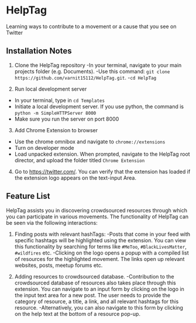 # HelpTag

Learning ways to contribute to a movement or a cause that you see on Twitter

## Installation Notes

1. Clone the HelpTag repository
-In your terminal, navigate to your main projects folder (e.g. Documents).
-Use this command: ```git clone https://github.com/varnit15112/HelpTag.git```.
-```cd HelpTag```

2. Run local development server
- In your terminal, type in ```cd Templates```
- Initiate a local development server. If you use python, the command is ```python -m SimpleHTTPServer 8000```
- Make sure you run the server on port 8000

3. Add Chrome Extension to browser
- Use the chrome omnibox and navigate to ```chrome://extensions```
- Turn on developer mode
- Load unpacked extension. When prompted, navigate to the HelpTag root director, and upload the folder titled ```Chrome Extension```

4. Go to https://twitter.com/. You can verify that the extension has loaded if the extension logo appears on the text-input Area.

## Feature List 

HelpTag assists you in discovering crowdsourced resources through which you can participate in various movements. The functionality of HelpTag can be seen via the following interactions:
 
1. Finding posts with relevant hashTags: 
-Posts that come in your feed with specific hashtags will be highlighted using the extension. You can view this functionality by searching for terms like ```#MeToo```, ```#BlackLivesMatter```, ```#wildfires``` etc.
-Clicking on the logo opens a popup with a compiled list of resources for the highlighted movement. The links open up relevant websites, posts, meetup forums etc. 

2. Adding resources to crowdsourced database. 
-Contribution to the crowdsourced database of resources also takes place through this extension. You can navigate to an input form by clicking on the logo in the input text area for a new post. The user needs to provide the category of resource, a title, a link, and all relevant hashtags for this resource. 
-Alternatively, you can also navigate to this form by clicking on the help text at the bottom of a resource pop-up. 
